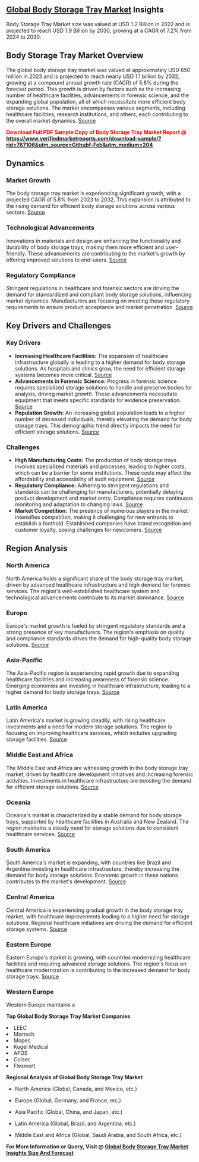 <h2><a href="https://www.verifiedmarketreports.com/download-sample/?rid=767106&amp;utm_source=Githubf&amp;utm_medium=204" target="_blank">Global Body Storage Tray Market</a> Insights</h2><p>Body Storage Tray Market size was valued at USD 1.2 Billion in 2022 and is projected to reach USD 1.9 Billion by 2030, growing at a CAGR of 7.2% from 2024 to 2030.</p><p> <h2>Body Storage Tray Market Overview</h2> <p>The global body storage tray market was valued at approximately USD 650 million in 2023 and is projected to reach nearly USD 1.1 billion by 2032, growing at a compound annual growth rate (CAGR) of 5.8% during the forecast period. This growth is driven by factors such as the increasing number of healthcare facilities, advancements in forensic science, and the expanding global population, all of which necessitate more efficient body storage solutions. The market encompasses various segments, including healthcare facilities, research institutions, and others, each contributing to the overall market dynamics. <a href="https://dataintelo.com/report/body-storage-tray-market">Source</a></p> <p><strong><p><span class=""><span style="color: #ff0000;"><strong>Download Full PDF Sample Copy of Body Storage Tray Market Report</strong> @ </span><a href="https://www.verifiedmarketreports.com/download-sample/?rid=767106&amp;utm_source=Githubf-Feb&amp;utm_medium=204" target="_blank">https://www.verifiedmarketreports.com/download-sample/?rid=767106&amp;utm_source=Githubf-Feb&amp;utm_medium=204</a></span></p></strong></p> <h2>Dynamics</h2> <h3>Market Growth</h3> <p>The body storage tray market is experiencing significant growth, with a projected CAGR of 5.8% from 2023 to 2032. This expansion is attributed to the rising demand for efficient body storage solutions across various sectors. <a href="https://dataintelo.com/report/body-storage-tray-market">Source</a></p> <h3>Technological Advancements</h3> <p>Innovations in materials and design are enhancing the functionality and durability of body storage trays, making them more efficient and user-friendly. These advancements are contributing to the market's growth by offering improved solutions to end-users. <a href="https://dataintelo.com/report/body-storage-tray-market">Source</a></p> <h3>Regulatory Compliance</h3> <p>Stringent regulations in healthcare and forensic sectors are driving the demand for standardized and compliant body storage solutions, influencing market dynamics. Manufacturers are focusing on meeting these regulatory requirements to ensure product acceptance and market penetration. <a href="https://dataintelo.com/report/body-storage-tray-market">Source</a></p> <h2>Key Drivers and Challenges</h2> <h3>Key Drivers</h3> <ul> <li><strong>Increasing Healthcare Facilities:</strong> The expansion of healthcare infrastructure globally is leading to a higher demand for body storage solutions. As hospitals and clinics grow, the need for efficient storage systems becomes more critical. <a href="https://dataintelo.com/report/body-storage-tray-market">Source</a></li> <li><strong>Advancements in Forensic Science:</strong> Progress in forensic science requires specialized storage solutions to handle and preserve bodies for analysis, driving market growth. These advancements necessitate equipment that meets specific standards for evidence preservation. <a href="https://dataintelo.com/report/body-storage-tray-market">Source</a></li> <li><strong>Population Growth:</strong> An increasing global population leads to a higher number of deceased individuals, thereby elevating the demand for body storage trays. This demographic trend directly impacts the need for efficient storage solutions. <a href="https://dataintelo.com/report/body-storage-tray-market">Source</a></li> </ul> <h3>Challenges</h3> <ul> <li><strong>High Manufacturing Costs:</strong> The production of body storage trays involves specialized materials and processes, leading to higher costs, which can be a barrier for some institutions. These costs may affect the affordability and accessibility of such equipment. <a href="https://dataintelo.com/report/body-storage-tray-market">Source</a></li> <li><strong>Regulatory Compliance:</strong> Adhering to stringent regulations and standards can be challenging for manufacturers, potentially delaying product development and market entry. Compliance requires continuous monitoring and adaptation to changing laws. <a href="https://dataintelo.com/report/body-storage-tray-market">Source</a></li> <li><strong>Market Competition:</strong> The presence of numerous players in the market intensifies competition, making it challenging for new entrants to establish a foothold. Established companies have brand recognition and customer loyalty, posing challenges for newcomers. <a href="https://dataintelo.com/report/body-storage-tray-market">Source</a></li> </ul> <h2>Region Analysis</h2> <h3>North America</h3> <p>North America holds a significant share of the body storage tray market, driven by advanced healthcare infrastructure and high demand for forensic services. The region's well-established healthcare system and technological advancements contribute to its market dominance. <a href="https://dataintelo.com/report/body-storage-tray-market">Source</a></p> <h3>Europe</h3> <p>Europe's market growth is fueled by stringent regulatory standards and a strong presence of key manufacturers. The region's emphasis on quality and compliance standards drives the demand for high-quality body storage solutions. <a href="https://dataintelo.com/report/body-storage-tray-market">Source</a></p> <h3>Asia-Pacific</h3> <p>The Asia-Pacific region is experiencing rapid growth due to expanding healthcare facilities and increasing awareness of forensic science. Emerging economies are investing in healthcare infrastructure, leading to a higher demand for body storage trays. <a href="https://dataintelo.com/report/body-storage-tray-market">Source</a></p> <h3>Latin America</h3> <p>Latin America's market is growing steadily, with rising healthcare investments and a need for modern storage solutions. The region is focusing on improving healthcare services, which includes upgrading storage facilities. <a href="https://dataintelo.com/report/body-storage-tray-market">Source</a></p> <h3>Middle East and Africa</h3> <p>The Middle East and Africa are witnessing growth in the body storage tray market, driven by healthcare development initiatives and increasing forensic activities. Investments in healthcare infrastructure are boosting the demand for efficient storage solutions. <a href="https://dataintelo.com/report/body-storage-tray-market">Source</a></p> <h3>Oceania</h3> <p>Oceania's market is characterized by a stable demand for body storage trays, supported by healthcare facilities in Australia and New Zealand. The region maintains a steady need for storage solutions due to consistent healthcare services. <a href="https://dataintelo.com/report/body-storage-tray-market">Source</a></p> <h3>South America</h3> <p>South America's market is expanding, with countries like Brazil and Argentina investing in healthcare infrastructure, thereby increasing the demand for body storage solutions. Economic growth in these nations contributes to the market's development. <a href="https://dataintelo.com/report/body-storage-tray-market">Source</a></p> <h3>Central America</h3> <p>Central America is experiencing gradual growth in the body storage tray market, with healthcare improvements leading to a higher need for storage solutions. Regional healthcare initiatives are driving the demand for efficient storage systems. <a href="https://dataintelo.com/report/body-storage-tray-market">Source</a></p> <h3>Eastern Europe</h3> <p>Eastern Europe's market is growing, with countries modernizing healthcare facilities and requiring advanced storage solutions. The region's focus on healthcare modernization is contributing to the increased demand for body storage trays. <a href="https://dataintelo.com/report/body-storage-tray-market">Source</a></p> <h3>Western Europe</h3> <p>Western Europe maintains a</p><p><strong>Top Global Body Storage Tray Market Companies</strong></p><div data-test-id=""><p><li>LEEC</li><li> Mortech</li><li> Mopec</li><li> Kugel Medical</li><li> AFOS</li><li> Colsec</li><li> Flexmort</li></p><div><strong>Regional Analysis of&nbsp;Global Body Storage Tray Market</strong></div><ul><li dir="ltr"><p dir="ltr">North America&nbsp;(Global, Canada, and Mexico, etc.)</p></li><li dir="ltr"><p dir="ltr">Europe (Global, Germany, and France, etc.)</p></li><li dir="ltr"><p dir="ltr">Asia Pacific&nbsp;(Global, China, and Japan, etc.)</p></li><li dir="ltr"><p dir="ltr">Latin America&nbsp;(Global, Brazil, and Argentina, etc.)</p></li><li dir="ltr">Middle East and Africa&nbsp;(Global, Saudi Arabia, and South Africa, etc.)</li></ul><p><strong>For More Information or Query, Visit @&nbsp;</strong><strong><a href="https://www.verifiedmarketreports.com/product/body-storage-tray-market/?utm_source=Githubf&amp;utm_medium=204" target="_blank">Global Body Storage Tray Market Insights Size And Forecast</a></strong></p></div>
